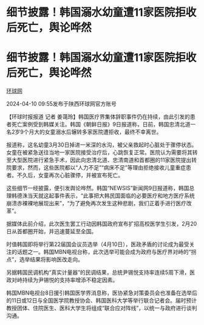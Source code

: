 # 细节披露！韩国溺水幼童遭11家医院拒收后死亡，舆论哗然

# 细节披露！韩国溺水幼童遭11家医院拒收后死亡，舆论哗然

[](https://news.qq.com/omn/author/8QMf2Xtb6IUVuTrc)

[环球网](https://news.qq.com/omn/author/8QMf2Xtb6IUVuTrc)

2024-04-10 09:55发布于陕西环球网官方账号

【环球时报报道 记者
姜蔼玲】韩国医疗界集体辞职事件仍在持续，由此引发的患者死亡案例受到韩媒关注。韩国《朝鲜日报》9日报道称，日前，韩国忠清北道一名2岁9个月大的女童溺水后辗转多家医院遭拒收，最终不幸离世。

报道称，这名幼童3月30日掉进一米深的水沟，被父亲救起时心脏处于骤停状态。女童在被紧急送往当地一家医院接受治疗后，心跳恢复正常。医院认为需要将其转至大型医院进行紧急手术，因此向忠清北道、忠清南道和首都圈的11家医院提出转院要求，然而，这些医院都以“人力不足”“病床不足”等理由拒绝接收儿童重症患者。不久后，女童再次心脏骤停，并被宣布死亡。

这些细节一经披露，便引发舆论哗然。韩国“NEWSIS”新闻网9日报道称，韩国总理韩德洙当天就这起事件表示，“此事把大韩民国面临的必要医疗和地方医疗系统崩溃赤裸裸地展现出来”，“为了避免再次发生这种悲剧，我们正着手进行医疗改革”。

据媒体此前介绍，此次医生罢工行动因韩国政府宣布扩招高校医学生引发，2月20日从首都圈开始，并迅速蔓延至全国。

时值韩国即将举行第22届国会议员选举（4月10日），医政矛盾的讨论成为最受关注的话题之一。韩国MBN电视台称，此次选举可能会成为政府与医疗界对峙的“拐点”，选举结果将影响医改走向。

另据韩国民调机构“真实计量器”的民调结果，总统尹锡悦支持率连续5周下滑，医政对峙持续为尹锡悦的支持率增添不稳定因素。

韩国MBN电视台8日援引韩国医学界消息称，医协紧急对策委员会也准备在选举后的11日或12日与全国医学院教授协会、韩国医科大学等举行联合记者会。届时预计教授团体、住院医生、医科大学生将组成“联合应对阵线”，以统一与政府进行谈判沟通。

